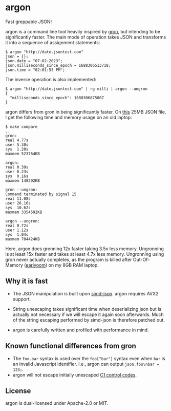 # argon

Fast greppable JSON!

argon is a command line tool heavily inspired by
[gron](https://github.com/tomnomnom/gron), but intending to be significantly
faster. The main mode of operation takes JSON and transforms it into a sequence
of assignment statements:
```
$ argon "http://date.jsontest.com"
json = {};
json.date = "07-02-2023";
json.milliseconds_since_epoch = 1688306513718;
json.time = "02:01:53 PM";
```

The inverse operation is also implemented:
```
$ argon "http://date.jsontest.com" | rg milli | argon --ungron
{
  "milliseconds_since_epoch": 1688306875807
}
```

argon differs from gron in being significantly faster. On
[this](https://github.com/json-iterator/test-data/blob/master/large-file.json)
25MB JSON file, I get the following time and memory usage on an old laptop:
```
$ make compare
..
gron:
real 4.77s
user 5.30s
sys  1.20s
maxmem 523764KB

argon:
real 0.39s
user 0.23s
sys  0.16s
maxmem 148292KB

gron --ungron:
Command terminated by signal 15
real 11.08s
user 26.16s
sys  10.62s
maxmem 3354592KB

argon --ungron:
real 0.72s
user 1.12s
sys  1.04s
maxmem 704424KB
```

Here, argon does gronning 12x faster taking 3.5x less memory. Ungronning is at
least 15x faster and takes at least 4.7x less memory. Ungronning using gron
never actually completes, as the program is killed after Out-Of-Memory
([earlyoom](https://github.com/rfjakob/earlyoom)) on my 8GB RAM laptop.

## Why it is fast

* The JSON manipulation is built upon
    [simd-json](https://github.com/simd-lite/simd-json). argon requires AVX2
    support.

* String unescaping takes significant time when deserializing json but is
    actually not necessary if we will escape it again soon afterwards. Much of
    the string escaping performed by simd-json is therefore patched out.

* argon is carefully written and profiled with performance in mind.

## Known functional differences from gron

* The `foo.bar` syntax is used over the `foo["bar"]` syntax even when `bar` is
    an invalid Javascript identifier. I.e., argon can output
    `json.foo\nbar = 123;`.
* argon will not escape initially unescaped
    [C1 control codes](https://en.wikipedia.org/wiki/C0_and_C1_control_codes).

## License

argon is dual-licensed under Apache-2.0 or MIT.
